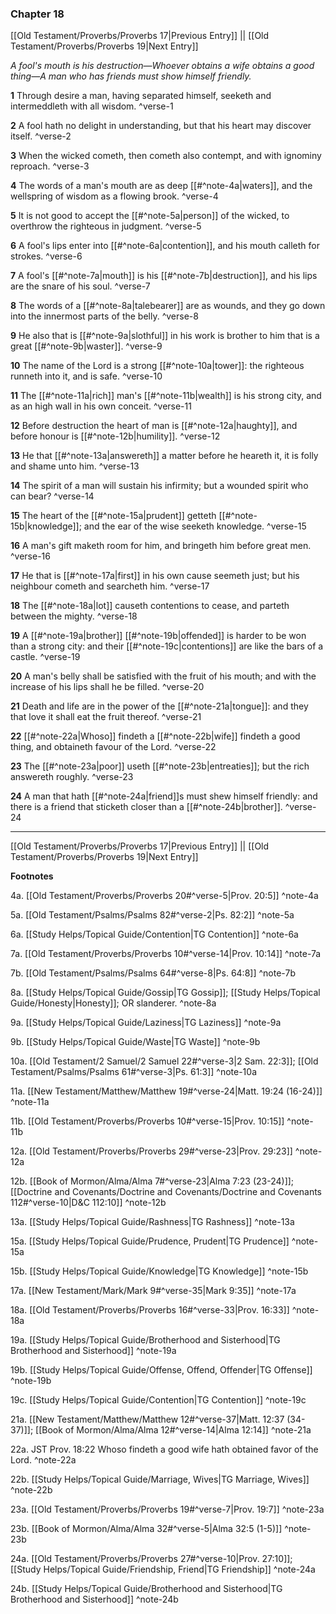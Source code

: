 ### Chapter 18

[[Old Testament/Proverbs/Proverbs 17|Previous Entry]]  ||  [[Old Testament/Proverbs/Proverbs 19|Next Entry]]

*A fool's mouth is his destruction—Whoever obtains a wife obtains a good thing—A man who has friends must show himself friendly.*

**1**  Through desire a man, having separated himself, seeketh and intermeddleth with all wisdom. ^verse-1

**2**  A fool hath no delight in understanding, but that his heart may discover itself. ^verse-2

**3**  When the wicked cometh, then cometh also contempt, and with ignominy reproach. ^verse-3

**4**  The words of a man's mouth are as deep [[#^note-4a|waters]], and the wellspring of wisdom as a flowing brook. ^verse-4

**5**  It is not good to accept the [[#^note-5a|person]] of the wicked, to overthrow the righteous in judgment. ^verse-5

**6**  A fool's lips enter into [[#^note-6a|contention]], and his mouth calleth for strokes. ^verse-6

**7**  A fool's [[#^note-7a|mouth]] is his [[#^note-7b|destruction]], and his lips are the snare of his soul. ^verse-7

**8**  The words of a [[#^note-8a|talebearer]] are as wounds, and they go down into the innermost parts of the belly. ^verse-8

**9**  He also that is [[#^note-9a|slothful]] in his work is brother to him that is a great [[#^note-9b|waster]]. ^verse-9

**10**  The name of the Lord is a strong [[#^note-10a|tower]]: the righteous runneth into it, and is safe. ^verse-10

**11**  The [[#^note-11a|rich]] man's [[#^note-11b|wealth]] is his strong city, and as an high wall in his own conceit. ^verse-11

**12**  Before destruction the heart of man is [[#^note-12a|haughty]], and before honour is [[#^note-12b|humility]]. ^verse-12

**13**  He that [[#^note-13a|answereth]] a matter before he heareth it, it is folly and shame unto him. ^verse-13

**14**  The spirit of a man will sustain his infirmity; but a wounded spirit who can bear? ^verse-14

**15**  The heart of the [[#^note-15a|prudent]] getteth [[#^note-15b|knowledge]]; and the ear of the wise seeketh knowledge. ^verse-15

**16**  A man's gift maketh room for him, and bringeth him before great men. ^verse-16

**17**  He that is [[#^note-17a|first]] in his own cause seemeth just; but his neighbour cometh and searcheth him. ^verse-17

**18**  The [[#^note-18a|lot]] causeth contentions to cease, and parteth between the mighty. ^verse-18

**19**  A [[#^note-19a|brother]] [[#^note-19b|offended]] is harder to be won than a strong city: and their [[#^note-19c|contentions]] are like the bars of a castle. ^verse-19

**20**  A man's belly shall be satisfied with the fruit of his mouth; and with the increase of his lips shall he be filled. ^verse-20

**21**  Death and life are in the power of the [[#^note-21a|tongue]]: and they that love it shall eat the fruit thereof. ^verse-21

**22**  [[#^note-22a|Whoso]] findeth a [[#^note-22b|wife]] findeth a good thing, and obtaineth favour of the Lord. ^verse-22

**23**  The [[#^note-23a|poor]] useth [[#^note-23b|entreaties]]; but the rich answereth roughly. ^verse-23

**24**  A man that hath [[#^note-24a|friend]]s must shew himself friendly: and there is a friend that sticketh closer than a [[#^note-24b|brother]]. ^verse-24


---
[[Old Testament/Proverbs/Proverbs 17|Previous Entry]]  ||  [[Old Testament/Proverbs/Proverbs 19|Next Entry]]


**Footnotes**


4a. [[Old Testament/Proverbs/Proverbs 20#^verse-5|Prov. 20:5]] ^note-4a

5a. [[Old Testament/Psalms/Psalms 82#^verse-2|Ps. 82:2]] ^note-5a

6a. [[Study Helps/Topical Guide/Contention|TG Contention]] ^note-6a

7a. [[Old Testament/Proverbs/Proverbs 10#^verse-14|Prov. 10:14]] ^note-7a

7b. [[Old Testament/Psalms/Psalms 64#^verse-8|Ps. 64:8]] ^note-7b

8a. [[Study Helps/Topical Guide/Gossip|TG Gossip]]; [[Study Helps/Topical Guide/Honesty|Honesty]]; OR slanderer.  ^note-8a

9a. [[Study Helps/Topical Guide/Laziness|TG Laziness]] ^note-9a

9b. [[Study Helps/Topical Guide/Waste|TG Waste]] ^note-9b

10a. [[Old Testament/2 Samuel/2 Samuel 22#^verse-3|2 Sam. 22:3]]; [[Old Testament/Psalms/Psalms 61#^verse-3|Ps. 61:3]] ^note-10a

11a. [[New Testament/Matthew/Matthew 19#^verse-24|Matt. 19:24 (16-24)]] ^note-11a

11b. [[Old Testament/Proverbs/Proverbs 10#^verse-15|Prov. 10:15]] ^note-11b

12a. [[Old Testament/Proverbs/Proverbs 29#^verse-23|Prov. 29:23]] ^note-12a

12b. [[Book of Mormon/Alma/Alma 7#^verse-23|Alma 7:23 (23-24)]]; [[Doctrine and Covenants/Doctrine and Covenants/Doctrine and Covenants 112#^verse-10|D&C 112:10]] ^note-12b

13a. [[Study Helps/Topical Guide/Rashness|TG Rashness]] ^note-13a

15a. [[Study Helps/Topical Guide/Prudence, Prudent|TG Prudence]] ^note-15a

15b. [[Study Helps/Topical Guide/Knowledge|TG Knowledge]] ^note-15b

17a. [[New Testament/Mark/Mark 9#^verse-35|Mark 9:35]] ^note-17a

18a. [[Old Testament/Proverbs/Proverbs 16#^verse-33|Prov. 16:33]] ^note-18a

19a. [[Study Helps/Topical Guide/Brotherhood and Sisterhood|TG Brotherhood and Sisterhood]] ^note-19a

19b. [[Study Helps/Topical Guide/Offense, Offend, Offender|TG Offense]] ^note-19b

19c. [[Study Helps/Topical Guide/Contention|TG Contention]] ^note-19c

21a. [[New Testament/Matthew/Matthew 12#^verse-37|Matt. 12:37 (34-37)]]; [[Book of Mormon/Alma/Alma 12#^verse-14|Alma 12:14]] ^note-21a

22a. JST Prov. 18:22 Whoso findeth a good wife hath obtained favor of the Lord. ^note-22a

22b. [[Study Helps/Topical Guide/Marriage, Wives|TG Marriage, Wives]] ^note-22b

23a. [[Old Testament/Proverbs/Proverbs 19#^verse-7|Prov. 19:7]] ^note-23a

23b. [[Book of Mormon/Alma/Alma 32#^verse-5|Alma 32:5 (1-5)]] ^note-23b

24a. [[Old Testament/Proverbs/Proverbs 27#^verse-10|Prov. 27:10]]; [[Study Helps/Topical Guide/Friendship, Friend|TG Friendship]] ^note-24a

24b. [[Study Helps/Topical Guide/Brotherhood and Sisterhood|TG Brotherhood and Sisterhood]] ^note-24b
